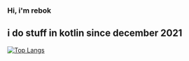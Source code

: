 ### Hi, i'm rebok
## i do stuff in kotlin since december 2021
[![Top Langs](https://github-readme-stats.vercel.app/api/top-langs/?username=rebokdev&langs_count=8)](https://github.com/anuraghazra/github-readme-stats)
